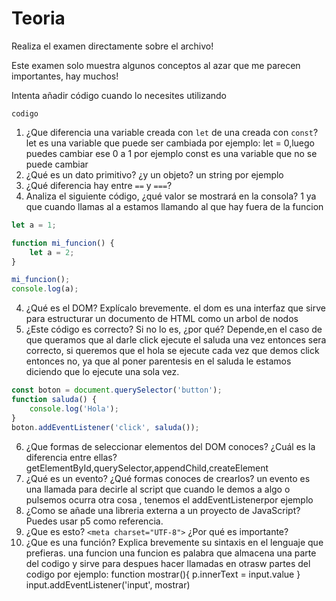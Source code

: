 # Teoria

Realiza el examen directamente sobre el archivo!

Este examen solo muestra algunos conceptos al azar que me parecen importantes, hay muchos!

Intenta añadir código cuando lo necesites utilizando

```lenguaje
codigo
```

1. ¿Que diferencia una variable creada con `let` de una creada con `const`?
let es una variable que puede ser cambiada por ejemplo: let = 0,luego puedes cambiar ese 0 a 1 por ejemplo
const es una variable que no se puede cambiar 
2. ¿Qué es un dato primitivo? ¿y un objeto?
un string por ejemplo
2. ¿Qué diferencia hay entre `==` y `===`? 
3. Analiza el siguiente código, ¿qué valor se mostrará en la consola? 1 ya que cuando llamas al a estamos llamando al que hay fuera de la funcion
```js
let a = 1;

function mi_funcion() {
    let a = 2;
}

mi_funcion();
console.log(a);
```
4. ¿Qué es el DOM? Explícalo brevemente.
el dom es una interfaz que sirve para estructurar un documento de HTML como un arbol de nodos
5. ¿Este código es correcto? Si no lo es, ¿por qué? Depende,en el caso de que queramos que al darle click ejecute el saluda una vez entonces sera correcto, si queremos que el hola se ejecute cada vez que demos click entonces no, ya que al poner parentesis en el saluda le estamos diciendo que lo ejecute una sola vez.
```js
const boton = document.querySelector('button');
function saluda() {
    console.log('Hola');
}
boton.addEventListener('click', saluda());
```
6. ¿Que formas de seleccionar elementos del DOM conoces? ¿Cuál es la diferencia entre ellas?
getElementById,querySelector,appendChild,createElement
7. ¿Qué es un evento? ¿Qué formas conoces de crearlos? 
un evento es una llamada para decirle al script que cuando le demos a algo o pulsemos ocurra otra cosa , tenemos el addEventListenerpor ejemplo
8. ¿Como se añade una libreria externa a un proyecto de JavaScript? Puedes usar p5 como referencia.
9. ¿Que es esto? `<meta charset="UTF-8">` ¿Por qué es importante?
10. ¿Que es una función? Explica brevemente su sintaxis en el lenguaje que prefieras.
una funcion 
una funcion es palabra que almacena una parte del codigo y sirve para despues hacer llamadas en otrasw partes del codigo por ejemplo:
function mostrar(){
      p.innerText = input.value
    }
    input.addEventListener('input', mostrar)
